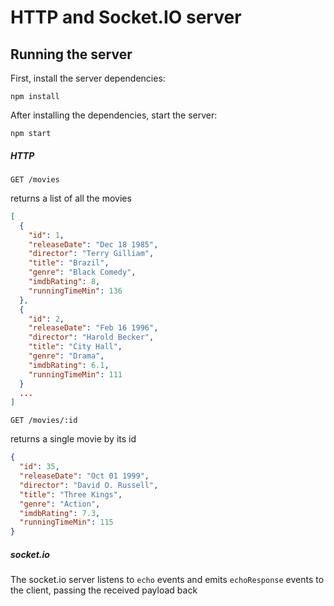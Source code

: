 # HTTP and Socket.IO server

## Running the server

First, install the server dependencies:

```shell
npm install
```

After installing the dependencies, start the server:

```shell
npm start
```

##### HTTP

`GET /movies`

returns a list of all the movies

```json
[
  {
    "id": 1,
    "releaseDate": "Dec 18 1985",
    "director": "Terry Gilliam",
    "title": "Brazil",
    "genre": "Black Comedy",
    "imdbRating": 8,
    "runningTimeMin": 136
  },
  {
    "id": 2,
    "releaseDate": "Feb 16 1996",
    "director": "Harold Becker",
    "title": "City Hall",
    "genre": "Drama",
    "imdbRating": 6.1,
    "runningTimeMin": 111
  }
  ...
]
```

`GET /movies/:id`

returns a single movie by its id

```json
{
  "id": 35,
  "releaseDate": "Oct 01 1999",
  "director": "David O. Russell",
  "title": "Three Kings",
  "genre": "Action",
  "imdbRating": 7.3,
  "runningTimeMin": 115
}
```

##### socket.io

The socket.io server listens to `echo` events and emits `echoResponse` events to the client, passing the received payload back
